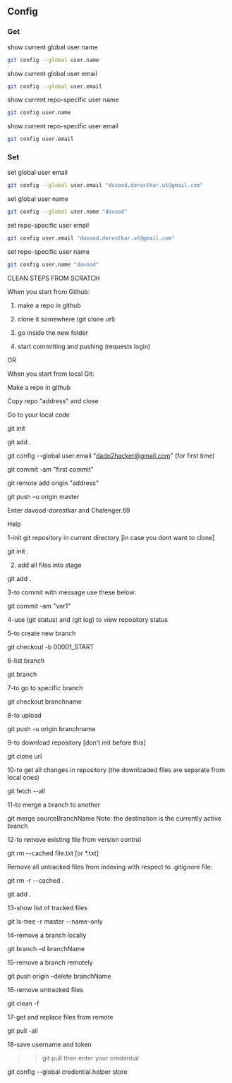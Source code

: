## Config
### Get
show current global user name
```bash
git config --global user.name
```
show current global user email
```bash
git config --global user.email
```
show current repo-specific user name
```bash
git config user.name
```
show current repo-specific user email
```bash
git config user.email
```
### Set
set global user email
```bash
git config --global user.email "davood.dorostkar.ut@gmail.com"
```
set global user name
```bash
git config --global user.name "davood"
```
set repo-specific user email
```bash
git config user.email "davood.dorostkar.ut@gmail.com"
```
set repo-specific user name
```bash
git config user.name "davood"
```


CLEAN STEPS FROM SCRATCH  

  

When you start from Github: 

 

1. make a repo in github 

2. clone it somewhere (git clone url) 

3. go inside the new folder 

4. start committing and pushing (requests login) 

 

OR 

When you start from local Git: 

 

Make a repo in github 

Copy repo "address" and close 

Go to your local code 

git init  

git add .  

git config --global user.email "dado2hacker@gmail.com" (for first time) 

git commit -am "first commit" 

git remote add origin "address" 

git push –u origin master 

Enter davood-dorostkar and Chalenger.69 

 

Help 

 

1-init git repository in current directory [in case you dont want to clone] 

git init . 

 

2. add all files into stage 

git add . 

 

3-to commit with message use these below: 

git commit -am "ver1" 

 

4-use (git status) and (git log) to view repository status 

 

5-to create new branch 

git checkout -b 00001_START 

 

6-list branch 

git branch 

 

7-to go to specific branch 

git checkout branchname 

 

8-to upload 

git push -u origin branchname 

 

9-to download repository [don't init before this] 

git clone url 

 

10-to get all changes in repository (the downloaded files are separate from local ones) 

git fetch --all 

 

11-to merge a branch to another 

git merge sourceBranchName Note: the destination is the currently active branch 

 

12-to remove existing file from version control 

git rm --cached file.txt [or *.txt] 

 

Remove all untracked files from indexing with respect to .gitignore file: 

git rm -r --cached . 

git add . 

 

13-show list of tracked files 

git ls-tree -r master --name-only 

 

14-remove a branch locally 

git branch –d branchName 

 

15-remove a branch remotely 

git push origin –delete branchName 

 

16-remove untracked files 

git clean -f 

 

17-get and replace files from remote 

git pull -all 

 

18-save username and token 

 

>> git pull then enter your credential 

git config --global credential.helper store 
